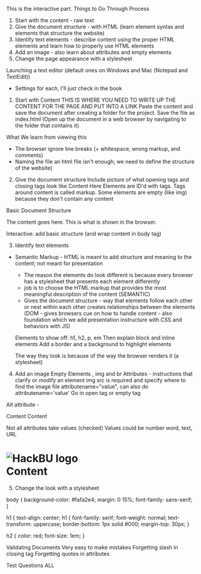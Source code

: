 This is the interactive part.
Things to Go Through
Process
1. Start with the content - raw text
2. Give the document structure - with HTML (learn element syntax and elements that structure the website)
3. Identify text elements - describe content using the proper HTML elements and learn how to properly use HTML elements
4. Add an image - also learn about attributes and empty elements
5. Change the page appearance with a stylesheet

Launching a text editor (default ones on Windows and Mac (Notepad and TextEdit))
- Settings for each, I'll just check in the book

1. Start with Content 
THIS IS WHERE YOU NEED TO WRITE UP THE CONTENT FOR THE PAGE AND PUT INTO A LINK
Paste the content and save the document after creating a folder for the project. Save the file as index.html
(Open up the document in a web browser by navigating to the folder that contains it)

What We learn from viewing this
- The browser ignore line breaks (+ whitespace, wrong markup, and comments)
- Naming the file an html file isn't enough; we need to define the structure of the website)

2. Give the document structure
Include picture of what opening tags and closing tags look like
<elementname>Content Here</elementname>
Elements are ID'd with tags. 
Tags around content is called markup.
Some elements are empty (like img) because they don't contain any content

Basic Document Structure

<!DOCTYPE html>
<!-- doctype declaration - identifies this as an HTML5 document -->
<html lang="en">
<!-- Encloses all of the HTML, which has two elements: the head and the body -->
<head>
<!-- This provides information about the web page and is not shown in the browser window -->
  <meta charset="UTF-8">
  <!-- This defintes the character encoding -->
  <title>Document</title>
  <!-- This is required: shown in top of browser -->
</head>
<body>
The content goes here. This is what is shown in the browser.  
</body>
</html>

Interactive: add basic structure (and wrap content in body tag)


3. Identify text elements
- Semantic Markup - HTML is meant to add structure and meaning to the content; not meant for presentation 
  - The reason the elements do look different is because every browser has a stylesheet that presents each element differently
  - job is to choose the HTML markup that provides the most meaningful description of the content (SEMANTIC)
  - Gives the document structure - way that elements follow each other or nest within each other creates relationships between the elements (DOM - gives browsers cue on how to handle content - also foundation which we add presentation instructure with CSS and behaviors with JS)

  Elements to show off: h1, h2, p, em
  Then explain block and inline elements
  Add a border and a background to highlight elements

  The way they look is because of the way the browser renders it (a stylesheet)

4. Add an image
Empty Elements <elementname>, img and br
Attributes - instructions that clarify or modify an element 
img src is required and specify where to find the image file
attributename="value", can also do attributename='value'
Go in open tag or empty tag

Alt attribute - 

<elementname attribute="value">
<elementname attribute="value">Content</elementname>
<elementname attribute1="value" attribute2="value">Content</elementname>

Not all attributes take values (checked)
Values could be number word, text, URL

<h1><img src="hackbulogo.png" alt="HackBU logo"><br>Content</h1>

5. Change the look with a stylesheet

body {
  background-color: #fafa2e4;
  margin: 0 15%;
  font-family: sans-serif;
}

h1 {
  text-align: center;
  h1 {
  font-family: serif;
  font-weight: normal;
  text-transform: uppercase;
  border-bottom: 1px solid #000;
  margin-top: 30px;
}

h2 {
  color: red;
  font-size: 1em;
}

Validating Documents
Very easy to make mistakes 
Forgetting slash in closing tag
Forgetting quotes in attributes

Test Questions
ALL


